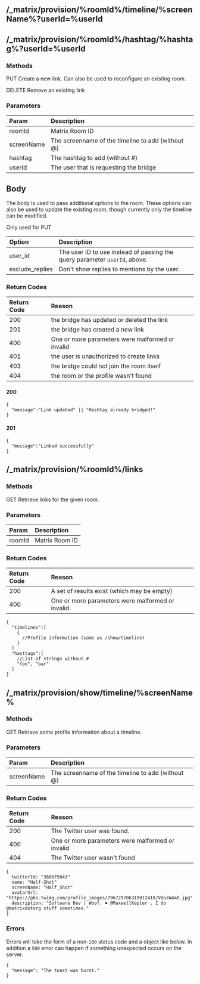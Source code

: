 ## /_matrix/provision/%roomId%/timeline/%screenName%?userId=%userId
## /_matrix/provision/%roomId%/hashtag/%hashtag%?userId=%userId
### Methods

PUT Create a new link. Can also be used to reconfigure an existing room.

DELETE Remove an existing link

### Parameters

| Param          | Description     |
| :------------- | :-------------  |
| roomId | Matrix Room ID |
| screenName | The screenname of the timeline to add (without @) |
| hashtag | The hashtag to add (without #) |
| userId | The user that is requesting the bridge |

## Body
The body is used to pass additional options to the room.
These options can also be used to update the existing room, though currently
only the timeline can be modified.

Only used for PUT

| Option          | Description    |
| :-------------  | :------------- |
| user_id | The user ID to use instead of passing the query parameter `userId`, above. |
| exclude_replies | Don't show replies to mentions by the user. |

### Return Codes

| Return Code    | Reason         |
| :------------- | :------------- |
| 200 | the bridge has updated or deleted the link |
| 201 | the bridge has created a new link |
| 400 | One or more parameters were malformed or invalid |
| 401 | the user is unauthorized to create links |
| 403 | the bridge could not join the room itself |
| 404 | the room or the profile wasn't found |

#### 200

```
{
  "message":"Link updated" || "Hashtag already bridged!"
}
```

#### 201

```
{
  "message":"Linked successfully"
}
```

## /_matrix/provision/%roomId%/links
### Methods

GET Retrieve links for the given room.

### Parameters

| Param          | Description    |
| :------------- | :------------- |
| roomId | Matrix Room ID |

### Return Codes

| Return Code    | Reason     |
| :------------- | :------------- |
| 200 | A set of results exist (which may be empty) |
| 400 | One or more parameters were malformed or invalid |


```
{
  "timelines":[
    {
      //Profile information (same as /show/timeline)
    }
  ]
  "hasttags":[
    //List of strings without #
    "foo", "bar"
  ]
}
```

## /_matrix/provision/show/timeline/%screenName%
### Methods

GET Retrieve some profile information about a timeline.

### Parameters

| Param          | Description     |
| :------------- | :------------- |
| screenName | The screenname of the timeline to add (without @) |

### Return Codes

| Return Code    | Reason     |
| :------------- | :------------- |
| 200 | The Twitter user was found. |
| 400 | One or more parameters were malformed or invalid |
| 404 | The Twitter user wasn't found |


```
{
  twitterId: "366675043"
  name: "Half-Shot"
  screenName: "Half_Shot"
  avatarUrl: "https://pbs.twimg.com/profile_images/796729706318012418/VdozW4mO.jpg"
  description: "Software Dev | Woof. ❤ @MaxwellKepler . I do @matrixdotorg stuff sometimes."
}
```

### Errors

Errors will take the form of a non-``200`` status code and a object like below.
In addition a ``500`` error can happen if something unexpected occurs on the
server.

```
{
  "message": "The toast was burnt."
}
```
